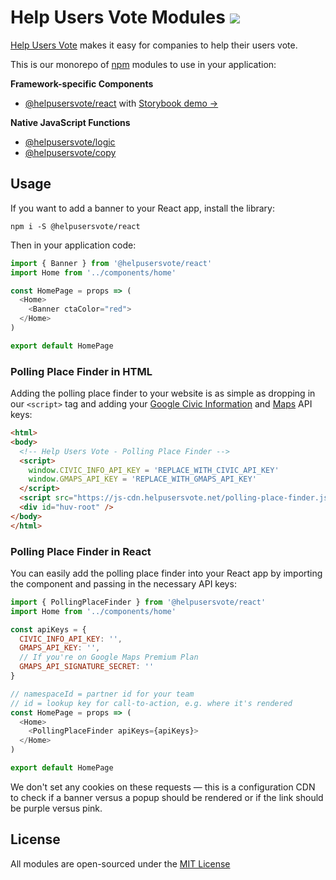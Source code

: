 <h1>
  Help Users Vote Modules <a href="https://travis-ci.org/helpusersvote/modules"><img src="https://travis-ci.org/helpusersvote/modules.svg?branch=master" /></a>
</h1>

[Help Users Vote](https://helpusersvote.com) makes it easy for companies to help their users vote.

This is our monorepo of [npm](https://npmjs.com) modules to use in your application:

**Framework-specific Components**

- [@helpusersvote/react](https://github.com/helpusersvote/modules/tree/master/packages/helpusersvote-react) with [Storybook demo →](https://helpusersvote.github.io/modules)

**Native JavaScript Functions**

- [@helpusersvote/logic](https://github.com/helpusersvote/modules/tree/master/packages/helpusersvote-logic)
- [@helpusersvote/copy](https://github.com/helpusersvote/modules/tree/master/packages/helpusersvote-copy)

## Usage

If you want to add a banner to your React app, install the library:

```
npm i -S @helpusersvote/react
```

Then in your application code:

```javascript
import { Banner } from '@helpusersvote/react'
import Home from '../components/home'

const HomePage = props => (
  <Home>
    <Banner ctaColor="red">
  </Home>
)

export default HomePage
```

### Polling Place Finder in HTML

Adding the polling place finder to your website is as simple as dropping in our `<script>` tag and adding your [Google Civic Information](https://developers.google.com/civic-information/) and [Maps](https://developers.google.com/maps/documentation/) API keys:

```html
<html>
<body>
  <!-- Help Users Vote - Polling Place Finder -->
  <script>
    window.CIVIC_INFO_API_KEY = 'REPLACE_WITH_CIVIC_API_KEY'
    window.GMAPS_API_KEY = 'REPLACE_WITH_GMAPS_API_KEY'
  </script>
  <script src="https://js-cdn.helpusersvote.net/polling-place-finder.js"  defer async></script>
  <div id="huv-root" />
</body>
</html>
```

### Polling Place Finder in React

You can easily add the polling place finder into your React app by importing the component and passing in the necessary API keys:

```javascript
import { PollingPlaceFinder } from '@helpusersvote/react'
import Home from '../components/home'

const apiKeys = {
  CIVIC_INFO_API_KEY: '',
  GMAPS_API_KEY: '',
  // If you're on Google Maps Premium Plan
  GMAPS_API_SIGNATURE_SECRET: ''
}

// namespaceId = partner id for your team
// id = lookup key for call-to-action, e.g. where it's rendered
const HomePage = props => (
  <Home>
    <PollingPlaceFinder apiKeys={apiKeys}>
  </Home>
)

export default HomePage
```

We don't set any cookies on these requests — this is a configuration CDN to check if a banner versus a popup should be rendered or if the link should be purple versus pink.

## License

All modules are open-sourced under the [MIT License](https://github.com/helpusersvote/modules/blob/master/license)
